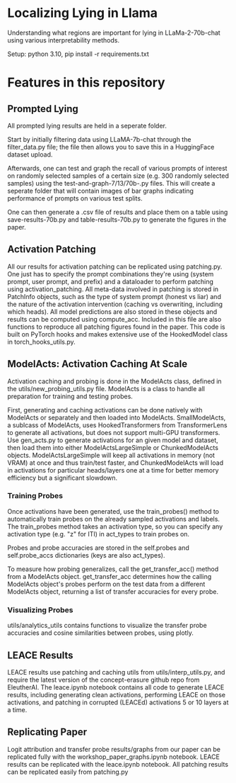 # Localizing Lying in Llama

Understanding what regions are important for lying in LLaMa-2-70b-chat using various interpretability methods.

Setup: python 3.10, pip install -r requirements.txt

# Features in this repository
## Prompted Lying

All prompted lying results are held in a seperate folder. 

Start by initially filtering data using LLaMA-7b-chat through the filter_data.py file; the file then allows you to save this in a HuggingFace dataset upload.

Afterwards, one can test and graph the recall of various prompts of interest on randomly selected samples of a certain size (e.g. 300 randomly selected samples) using the test-and-graph-7/13/70b-.py files. This will create a seperate folder that will contain images of bar graphs indicating performance of prompts on various test splits.

One can then generate a .csv file of results and place them on a table using save-results-70b.py and table-results-70b.py to generate the figures in the paper.

## Activation Patching

All our results for activation patching can be replicated using patching.py. One just has to specify the prompt combinations they're using (system prompt, user prompt, and prefix) and a dataloader to perform patching using activation_patching. All meta-data involved in patching is stored in PatchInfo objects, such as the type of system prompt (honest vs liar) and the nature of the activation intervention (caching vs overwriting, including which heads). All model predictions are also stored in these objects and results can be computed using compute_acc. Included in this file are also functions to reproduce all patching figures found in the paper. This code is built on PyTorch hooks and makes extensive use of the HookedModel class in torch_hooks_utils.py.

## ModelActs: Activation Caching At Scale
Activation caching and probing is done in the ModelActs class, defined in the utils/new_probing_utils.py file. ModelActs is a class to handle all preparation for training and testing probes.

First, generating and caching activations can be done natively with ModelActs or separately and then loaded into ModelActs. SmallModelActs, a sublcass of ModelActs, uses HookedTransformers from TransformerLens to generate all activations, but does not support multi-GPU transformers. Use gen_acts.py to generate activations for an given model and dataset, then load them into either ModelActsLargeSimple or ChunkedModelActs objects. ModelActsLargeSimple will keep all activations in memory (not VRAM) at once and thus train/test faster, and ChunkedModelActs will load in activations for particular heads/layers one at a time for better memory efficiency but a significant slowdown.

### Training Probes
Once activations have been generated, use the train_probes() method to automatically train probes on the already sampled activations and labels. The train_probes method takes an activation type, so you can specify any activation type (e.g. "z" for ITI) in act_types to train probes on.

Probes and probe accuracies are stored in the self.probes and self.probe_accs dictionaries (keys are also act_types).

To measure how probing generalizes, call the get_transfer_acc() method from a ModelActs object. get_transfer_acc determines how the calling ModelActs object's probes perform on the test data from a different ModelActs object, returning a list of transfer accuracies for every probe.

### Visualizing Probes
utils/analytics_utils contains functions to visualize the transfer probe accuracies and cosine similarities between probes, using plotly.

## LEACE Results
LEACE results use patching and caching utils from utils/interp_utils.py, and require the latest version of the concept-erasure github repo from EleutherAI. The leace.ipynb notebook contains all code to generate LEACE results, including generating clean activations, performing LEACE on those activations, and patching in corrupted (LEACEd) activations 5 or 10 layers at a time.

## Replicating Paper
Logit attribution and transfer probe results/graphs from our paper can be replicated fully with the workshop_paper_graphs.ipynb notebook. LEACE results can be replicated with the leace.ipynb notebook. All patching results can be replicated easily from patching.py
